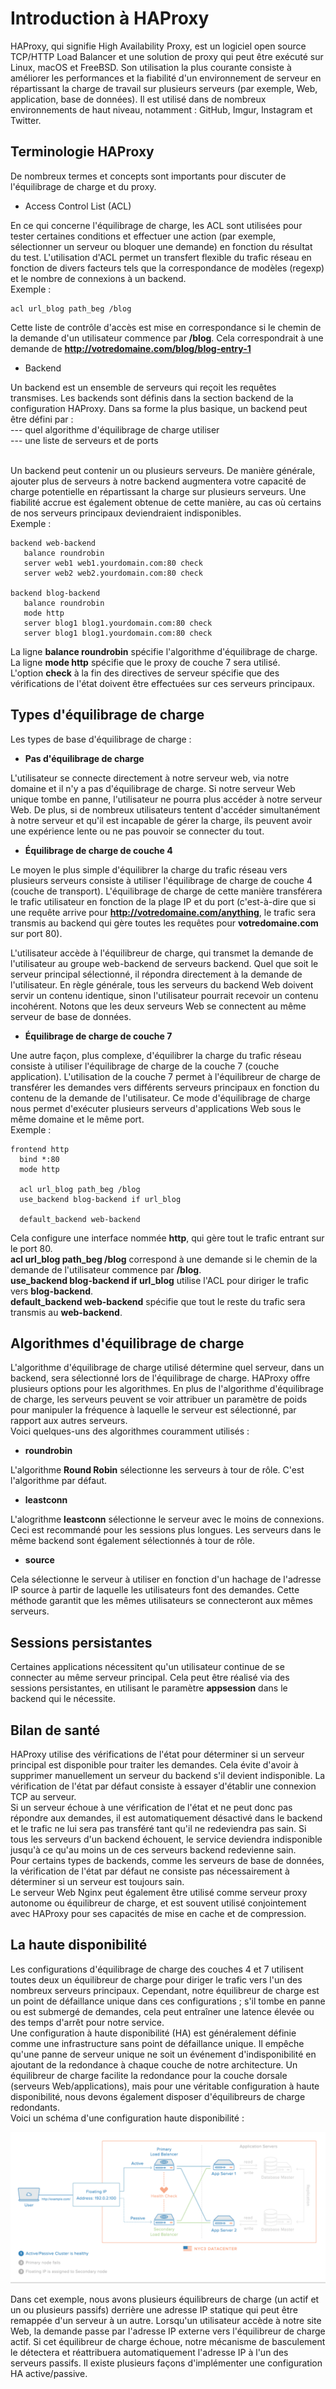 # Introduction à HAProxy

HAProxy, qui signifie High Availability Proxy, est un logiciel open source TCP/HTTP Load Balancer et une solution de proxy qui peut être exécuté sur Linux, macOS et FreeBSD. Son utilisation la plus courante consiste à améliorer les performances et la fiabilité d'un environnement de serveur en répartissant la charge de travail sur plusieurs serveurs (par exemple, Web, application, base de données). Il est utilisé dans de nombreux environnements de haut niveau, notamment : GitHub, Imgur, Instagram et Twitter.

## Terminologie HAProxy
De nombreux termes et concepts sont importants pour discuter de l'équilibrage de charge et du proxy. <br>

- Access Control List (ACL)

En ce qui concerne l'équilibrage de charge, les ACL sont utilisées pour tester certaines conditions et effectuer une action (par exemple, sélectionner un serveur ou bloquer une demande) en fonction du résultat du test. L'utilisation d'ACL permet un transfert flexible du trafic réseau en fonction de divers facteurs tels que la correspondance de modèles (regexp) et le nombre de connexions à un backend.
<br>
Exemple :
```
acl url_blog path_beg /blog
```

Cette liste de contrôle d'accès est mise en correspondance si le chemin de la demande d'un utilisateur commence par **/blog**. Cela correspondrait à une demande de **http://votredomaine.com/blog/blog-entry-1**

- Backend

Un backend est un ensemble de serveurs qui reçoit les requêtes transmises. Les backends sont définis dans la section backend de la configuration HAProxy. Dans sa forme la plus basique, un backend peut être défini par : <br>
--- quel algorithme d'équilibrage de charge utiliser <br>
--- une liste de serveurs et de ports <br><br>

Un backend peut contenir un ou plusieurs serveurs. De manière générale, ajouter plus de serveurs à notre backend augmentera votre capacité de charge potentielle en répartissant la charge sur plusieurs serveurs. Une fiabilité accrue est également obtenue de cette manière, au cas où certains de nos serveurs principaux deviendraient indisponibles.
<br>
Exemple :

```
backend web-backend
   balance roundrobin
   server web1 web1.yourdomain.com:80 check
   server web2 web2.yourdomain.com:80 check
   
backend blog-backend
   balance roundrobin
   mode http
   server blog1 blog1.yourdomain.com:80 check
   server blog1 blog1.yourdomain.com:80 check
```

La ligne **balance roundrobin** spécifie l'algorithme d'équilibrage de charge.
<br>
La ligne **mode http** spécifie que le proxy de couche 7 sera utilisé.
<br>
L'option **check** à la fin des directives de serveur spécifie que des vérifications de l'état doivent être effectuées sur ces serveurs principaux.


## Types d'équilibrage de charge
Les types de base d'équilibrage de charge : <br>

- **Pas d'équilibrage de charge**

L'utilisateur se connecte directement à notre serveur web, via notre domaine et il n'y a pas d'équilibrage de charge. Si notre serveur Web unique tombe en panne, l'utilisateur ne pourra plus accéder à notre serveur Web. De plus, si de nombreux utilisateurs tentent d'accéder simultanément à notre serveur et qu'il est incapable de gérer la charge, ils peuvent avoir une expérience lente ou ne pas pouvoir se connecter du tout.

- **Équilibrage de charge de couche 4**

Le moyen le plus simple d'équilibrer la charge du trafic réseau vers plusieurs serveurs consiste à utiliser l'équilibrage de charge de couche 4 (couche de transport). L'équilibrage de charge de cette manière transférera le trafic utilisateur en fonction de la plage IP et du port (c'est-à-dire que si une requête arrive pour **http://votredomaine.com/anything**, le trafic sera transmis au backend qui gère toutes les requêtes pour **votredomaine.com** sur port 80).

L'utilisateur accède à l'équilibreur de charge, qui transmet la demande de l'utilisateur au groupe web-backend de serveurs backend. Quel que soit le serveur principal sélectionné, il répondra directement à la demande de l'utilisateur. En règle générale, tous les serveurs du backend Web doivent servir un contenu identique, sinon l'utilisateur pourrait recevoir un contenu incohérent. Notons que les deux serveurs Web se connectent au même serveur de base de données.

- **Équilibrage de charge de couche 7**

Une autre façon, plus complexe, d'équilibrer la charge du trafic réseau consiste à utiliser l'équilibrage de charge de la couche 7 (couche application). L'utilisation de la couche 7 permet à l'équilibreur de charge de transférer les demandes vers différents serveurs principaux en fonction du contenu de la demande de l'utilisateur. Ce mode d'équilibrage de charge nous permet d'exécuter plusieurs serveurs d'applications Web sous le même domaine et le même port.
<br>
Exemple :

```
frontend http
  bind *:80
  mode http

  acl url_blog path_beg /blog
  use_backend blog-backend if url_blog
 
  default_backend web-backend
```

Cela configure une interface nommée **http**, qui gère tout le trafic entrant sur le port 80.
<br>
**acl url_blog path_beg /blog** correspond à une demande si le chemin de la demande de l'utilisateur commence par **/blog**.
<br>
**use_backend blog-backend if url_blog** utilise l'ACL pour diriger le trafic vers **blog-backend**.
<br>
**default_backend web-backend** spécifie que tout le reste du trafic sera transmis au **web-backend**.


## Algorithmes d'équilibrage de charge

L'algorithme d'équilibrage de charge utilisé détermine quel serveur, dans un backend, sera sélectionné lors de l'équilibrage de charge. HAProxy offre plusieurs options pour les algorithmes. En plus de l'algorithme d'équilibrage de charge, les serveurs peuvent se voir attribuer un paramètre de poids pour manipuler la fréquence à laquelle le serveur est sélectionné, par rapport aux autres serveurs.
<br>
Voici quelques-uns des algorithmes couramment utilisés : <br>

- **roundrobin**

L'algorithme **Round Robin** sélectionne les serveurs à tour de rôle. C'est l'algorithme par défaut.

- **leastconn**

L'alogrithme **leastconn** sélectionne le serveur avec le moins de connexions. Ceci est recommandé pour les sessions plus longues. Les serveurs dans le même backend sont également sélectionnés à tour de rôle.

- **source**

Cela sélectionne le serveur à utiliser en fonction d'un hachage de l'adresse IP source à partir de laquelle les utilisateurs font des demandes. Cette méthode garantit que les mêmes utilisateurs se connecteront aux mêmes serveurs.


## Sessions persistantes

Certaines applications nécessitent qu'un utilisateur continue de se connecter au même serveur principal. Cela peut être réalisé via des sessions persistantes, en utilisant le paramètre **appsession** dans le backend qui le nécessite.


## Bilan de santé
HAProxy utilise des vérifications de l'état pour déterminer si un serveur principal est disponible pour traiter les demandes. Cela évite d'avoir à supprimer manuellement un serveur du backend s'il devient indisponible. La vérification de l'état par défaut consiste à essayer d'établir une connexion TCP au serveur.
<br>
Si un serveur échoue à une vérification de l'état et ne peut donc pas répondre aux demandes, il est automatiquement désactivé dans le backend et le trafic ne lui sera pas transféré tant qu'il ne redeviendra pas sain. Si tous les serveurs d'un backend échouent, le service deviendra indisponible jusqu'à ce qu'au moins un de ces serveurs backend redevienne sain.
<br>
Pour certains types de backends, comme les serveurs de base de données, la vérification de l'état par défaut ne consiste pas nécessairement à déterminer si un serveur est toujours sain.
<br>
Le serveur Web Nginx peut également être utilisé comme serveur proxy autonome ou équilibreur de charge, et est souvent utilisé conjointement avec HAProxy pour ses capacités de mise en cache et de compression.


## La haute disponibilité

Les configurations d'équilibrage de charge des couches 4 et 7 utilisent toutes deux un équilibreur de charge pour diriger le trafic vers l'un des nombreux serveurs principaux. Cependant, notre équilibreur de charge est un point de défaillance unique dans ces configurations ; s'il tombe en panne ou est submergé de demandes, cela peut entraîner une latence élevée ou des temps d'arrêt pour notre service.
<br>
Une configuration à haute disponibilité (HA) est généralement définie comme une infrastructure sans point de défaillance unique. Il empêche qu'une panne de serveur unique ne soit un événement d'indisponibilité en ajoutant de la redondance à chaque couche de notre architecture. Un équilibreur de charge facilite la redondance pour la couche dorsale (serveurs Web/applications), mais pour une véritable configuration à haute disponibilité, nous devons également disposer d'équilibreurs de charge redondants.
<br>
Voici un schéma d'une configuration haute disponibilité :

![ha-diagram-animated.gif](../images/ha-diagram-animated.gif)

Dans cet exemple, nous avons plusieurs équilibreurs de charge (un actif et un ou plusieurs passifs) derrière une adresse IP statique qui peut être remappée d'un serveur à un autre. Lorsqu'un utilisateur accède à notre site Web, la demande passe par l'adresse IP externe vers l'équilibreur de charge actif. Si cet équilibreur de charge échoue, notre mécanisme de basculement le détectera et réattribuera automatiquement l'adresse IP à l'un des serveurs passifs. Il existe plusieurs façons d'implémenter une configuration HA active/passive.